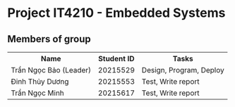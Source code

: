 # Project IT4210 - Embedded Systems 

## Members of group
<table>
  <tr>
    <th>Name</th>
    <th>Student ID</th>
    <th>Tasks</th>
  </tr>
<tr>
  <td>Trần Ngọc Bảo (Leader)</td>
  <td>20215529</td>
  <td>Design, Program, Deploy</td>
</tr>
<tr>
  <td>Đinh Thủy Dương</td>
  <td>20215553</td>
  <td>Test, Write report</td>
</tr>
<tr>
  <td>Trần Ngọc Minh</td>
  <td>20215617</td>
  <td>Test, Write report</td>
</tr>
</table>
